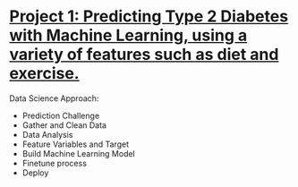 # [Project 1: Predicting Type 2 Diabetes with Machine Learning, using a variety of features such as diet and exercise.](https://github.com/johnnymcgcodes/diabetes_predictor)

Data Science Approach:
* Prediction Challenge
* Gather and Clean Data
* Data Analysis
* Feature Variables and Target
* Build Machine Learning Model
* Finetune process
* Deploy
